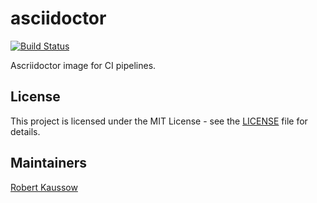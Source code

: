 # asciidoctor

[![Build Status](https://drone.owncloud.com/api/badges/owncloud-ci/asciidoctor/status.svg)](https://drone.owncloud.com/owncloud-ci/asciidoctor)

Ascriidoctor image for CI pipelines.

## License

This project is licensed under the MIT License - see the [LICENSE](LICENSE) file for details.

## Maintainers

[Robert Kaussow](https://github.com/xoxys/)
